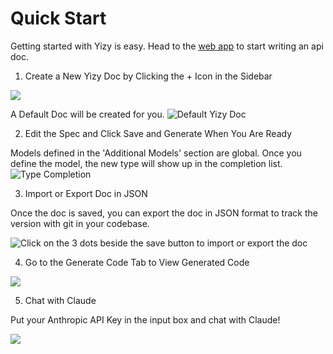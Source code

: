 # Quick Start

Getting started with Yizy is easy. Head to the [web app](/app) to start writing
an api doc.

1. Create a New Yizy Doc by Clicking the + Icon in the Sidebar

![](https://assets.yizy.dev/create-new-doc.png)

A Default Doc will be created for you.
![Default Yizy Doc](https://assets.yizy.dev/spec.png)

2. Edit the Spec and Click Save and Generate When You Are Ready

Models defined in the 'Additional Models' section are global. Once you define
the model, the new type will show up in the completion list.
![Type Completion](https://assets.yizy.dev/completion.png)

3. Import or Export Doc in JSON

Once the doc is saved, you can export the doc in JSON format to track the
version with git in your codebase.

![Click on the 3 dots beside the save button to import or export the doc](https://assets.yizy.dev/export.png)

4. Go to the Generate Code Tab to View Generated Code

![](https://assets.yizy.dev/codegen.png)

5. Chat with Claude

Put your Anthropic API Key in the input box and chat with Claude!

![](https://assets.yizy.dev/chat-with-claude.png)
